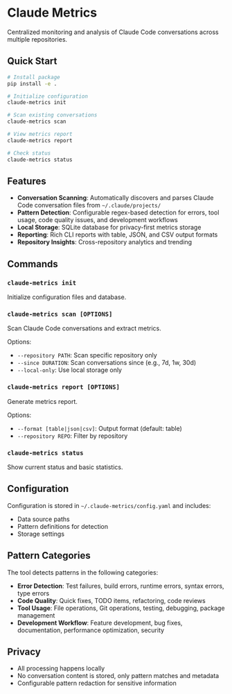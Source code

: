 # Claude Metrics

Centralized monitoring and analysis of Claude Code conversations across multiple repositories.

## Quick Start

```bash
# Install package
pip install -e .

# Initialize configuration
claude-metrics init

# Scan existing conversations
claude-metrics scan

# View metrics report
claude-metrics report

# Check status
claude-metrics status
```

## Features

- **Conversation Scanning**: Automatically discovers and parses Claude Code conversation files from `~/.claude/projects/`
- **Pattern Detection**: Configurable regex-based detection for errors, tool usage, code quality issues, and development workflows
- **Local Storage**: SQLite database for privacy-first metrics storage
- **Reporting**: Rich CLI reports with table, JSON, and CSV output formats
- **Repository Insights**: Cross-repository analytics and trending

## Commands

### `claude-metrics init`
Initialize configuration files and database.

### `claude-metrics scan [OPTIONS]`
Scan Claude Code conversations and extract metrics.

Options:
- `--repository PATH`: Scan specific repository only
- `--since DURATION`: Scan conversations since (e.g., 7d, 1w, 30d)
- `--local-only`: Use local storage only

### `claude-metrics report [OPTIONS]`
Generate metrics report.

Options:
- `--format [table|json|csv]`: Output format (default: table)
- `--repository REPO`: Filter by repository

### `claude-metrics status`
Show current status and basic statistics.

## Configuration

Configuration is stored in `~/.claude-metrics/config.yaml` and includes:
- Data source paths
- Pattern definitions for detection
- Storage settings

## Pattern Categories

The tool detects patterns in the following categories:
- **Error Detection**: Test failures, build errors, runtime errors, syntax errors, type errors
- **Code Quality**: Quick fixes, TODO items, refactoring, code reviews
- **Tool Usage**: File operations, Git operations, testing, debugging, package management
- **Development Workflow**: Feature development, bug fixes, documentation, performance optimization, security

## Privacy

- All processing happens locally
- No conversation content is stored, only pattern matches and metadata
- Configurable pattern redaction for sensitive information